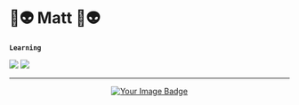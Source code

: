 # 👾👽 Matt 👾👽

**`Learning`**

<div>
<a href = "mailto:matheus19brayan@gmail.com"><img loading="lazy" src="https://img.shields.io/badge/Gmail-D14836?style=for-the-badge&logo=gmail&logoColor=white" target="_blank"></a>
<a href="https://www.linkedin.com/in/matheus-bsilva/" target="_blank"><img loading="lazy" src="https://img.shields.io/badge/-LinkedIn-%230077B5?style=for-the-badge&logo=linkedin&logoColor=white" target="_blank"></a>   
</div>

---

<div align="center">
<a href="https://tryhackme.com/p/mattzsync" target="_blank">
<img src="https://tryhackme-badges.s3.amazonaws.com/mattzsync.png" alt="Your Image Badge" />
</a>
</div>


